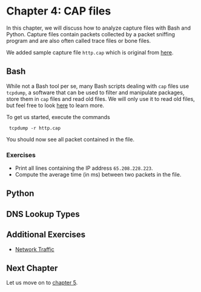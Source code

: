 # Chapter 4: CAP files

In this chapter, we will discuss how to analyze capture files with Bash and Python. Capture files contain packets collected by a packet sniffing program and are also often called trace files or bone files.

We added  sample capture file `http.cap` which is original from [here](https://wiki.wireshark.org/SampleCaptures#TCP).

## Bash

While not a Bash tool per se, many Bash scripts dealing with `cap` files use `tcpdump`, a software that can be used to filter and manipulate packages, store them in `cap` files and read old files. We will only use it to read old files, but feel free to look [here](https://linuxtechlab.com/learn-use-tcpdump-command-examples/) to learn more.

To get us started, execute the commands

```
 tcpdump -r http.cap
```
You should now see all packet contained in the file.

### Exercises
- Print all lines containing the IP address `65.208.228.223`.
- Compute the average time (in ms) between two packets in the file.

## Python

## DNS Lookup Types

## Additional Exercises

- [Network Traffic](https://github.com/InsightDataScience/Parsing-Workshop/tree/master/exercises/network_traffic)

## Next Chapter
Let us move on to [chapter 5](https://github.com/InsightDataScience/Parsing-Workshop/tree/master/chapter5).

